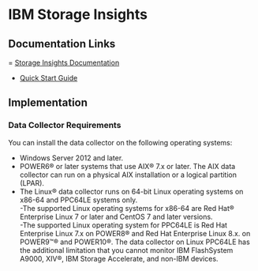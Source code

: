 # IBM Storage Insights

## Documentation Links
= [Storage Insights Documentation](https://www.ibm.com/docs/en/storage-insights)
- [Quick Start Guide](https://www.ibm.com/docs/en/SSQRB8/pdf/IBM_Storage_Insights_Getting_Started_Guide.pdf)


## Implementation
### Data Collector Requirements
You can install the data collector on the following operating systems:  
- Windows Server 2012 and later.  
- POWER6® or later systems that use AIX® 7.x or later. The AIX data collector can run on a physical AIX installation or a logical partition (LPAR).  
- The Linux® data collector runs on 64-bit Linux operating systems on x86-64 and PPC64LE systems only.  
    -The supported Linux operating systems for x86-64 are Red Hat® Enterprise Linux 7 or later and CentOS 7 and later versions.  
    -The supported Linux operating system for PPC64LE is Red Hat Enterprise Linux 7.x on POWER8® and Red Hat Enterprise Linux 8.x. on POWER9™® and POWER10®. The data collector on Linux PPC64LE has the additional limitation that you cannot monitor IBM FlashSystem A9000, XIV®, IBM Storage Accelerate, and non-IBM devices.  